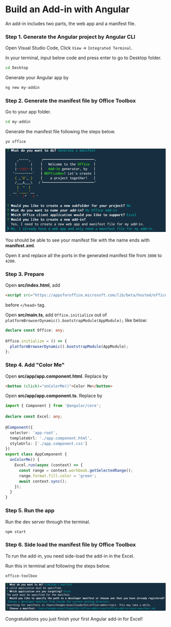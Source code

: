 # Build an Add-in with Angular

An add-in includes two parts, the web app and a manifest file.

### Step 1. Generate the Angular project by **Angular CLI**

Open Visual Studio Code, Click `View` -> `Integrated Terminal`.

In your terminal, input below code and press enter to go to Desktop folder.

```bash
cd Desktop
```

Generate your Angular app by

```bash
ng new my-addin
```

### Step 2. Generate the manifest file by **Office Toolbox**

Go to your app folder.

```bash
cd my-addin
```

Generate the manifest file following the steps below.

```bash
yo office
```

![Generate](./img/office-toolbox-generate.png)

You should be able to see your manifest file with the name ends with **manifest.xml**.

Open it and replace all the ports in the generated manifest file from `3000` to `4200`.

### Step 3. Prepare

Open **src/index.html**, add

```html
<script src="https://appsforoffice.microsoft.com/lib/beta/hosted/office.debug.js"></script>
```

before `</head>` tag.

Open **src/main.ts**, add `Office.initialize` out of `platformBrowserDynamic().bootstrapModule(AppModule);` like below:

```typescript
declare const Office: any;

Office.initialize = () => {
  platformBrowserDynamic().bootstrapModule(AppModule);
};
```

### Step 4. Add "Color Me"

Open **src/app/app.component.html**. Replace by

```html
<button (click)="onColorMe()">Color Me</button>
```

Open **src/app/app.component.ts**. Replace by

```typescript
import { Component } from '@angular/core';

declare const Excel: any;

@Component({
  selector: 'app-root',
  templateUrl: './app.component.html',
  styleUrls: ['./app.component.css']
})
export class AppComponent {
  onColorMe() {
    Excel.run(async (context) => {
      const range = context.workbook.getSelectedRange();
      range.format.fill.color = 'green';
      await context.sync();
    });
  }
}
```

### Step 5. Run the app

Run the dev server through the terminal.

```bash
npm start
```

### Step 6. Side load the manifest file by **Office Toolbox**

To run the add-in, you need side-load the add-in in the Excel.

Run this in terminal and following the steps below.

```bash
office-toolbox
```

![Sideload](./img/office-toolbox-sideload.png)

Congratulations you just finish your first Angular add-in for Excel!

